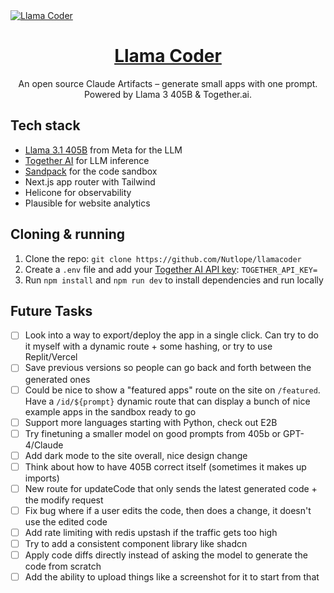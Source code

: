 <a href="https://www.llamacoder.io">
  <img alt="Llama Coder" src="./public/og-image.png">
  <h1 align="center">Llama Coder</h1>
</a>

<p align="center">
  An open source Claude Artifacts – generate small apps with one prompt. Powered by Llama 3 405B & Together.ai.
</p>

## Tech stack

- [Llama 3.1 405B](https://ai.meta.com/blog/meta-llama-3-1/) from Meta for the LLM
- [Together AI](https://dub.sh/together-ai) for LLM inference
- [Sandpack](https://sandpack.codesandbox.io/) for the code sandbox
- Next.js app router with Tailwind
- Helicone for observability
- Plausible for website analytics

## Cloning & running

1. Clone the repo: `git clone https://github.com/Nutlope/llamacoder`
2. Create a `.env` file and add your [Together AI API key](https://dub.sh/together-ai): `TOGETHER_API_KEY=`
3. Run `npm install` and `npm run dev` to install dependencies and run locally

## Future Tasks

- [ ] Look into a way to export/deploy the app in a single click. Can try to do it myself with a dynamic route + some hashing, or try to use Replit/Vercel
- [ ] Save previous versions so people can go back and forth between the generated ones
- [ ] Could be nice to show a "featured apps" route on the site on `/featured`. Have a `/id/${prompt}` dynamic route that can display a bunch of nice example apps in the sandbox ready to go
- [ ] Support more languages starting with Python, check out E2B
- [ ] Try finetuning a smaller model on good prompts from 405b or GPT-4/Claude
- [ ] Add dark mode to the site overall, nice design change
- [ ] Think about how to have 405B correct itself (sometimes it makes up imports)
- [ ] New route for updateCode that only sends the latest generated code + the modify request
- [ ] Fix bug where if a user edits the code, then does a change, it doesn't use the edited code
- [ ] Add rate limiting with redis upstash if the traffic gets too high
- [ ] Try to add a consistent component library like shadcn
- [ ] Apply code diffs directly instead of asking the model to generate the code from scratch
- [ ] Add the ability to upload things like a screenshot for it to start from that
